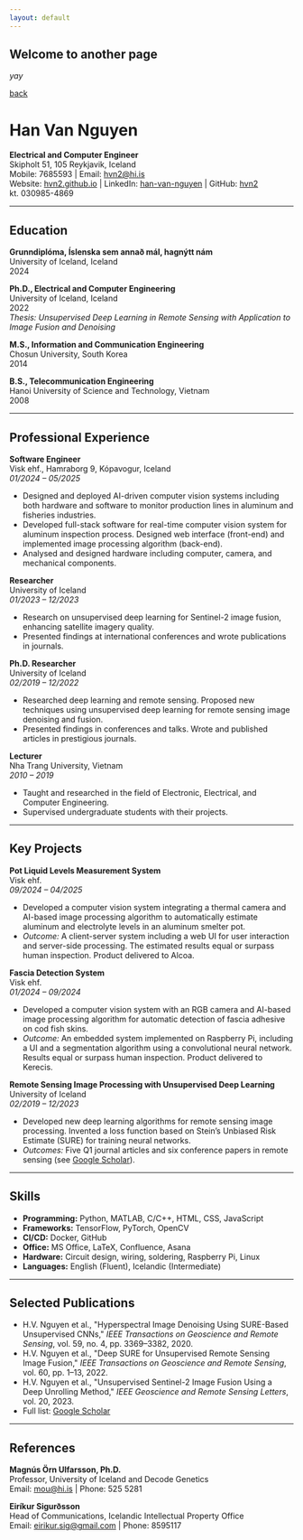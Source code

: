 ```yaml
---
layout: default
---
```


## Welcome to another page

_yay_

[back](./)

# Han Van Nguyen  
**Electrical and Computer Engineer**  
Skipholt 51, 105 Reykjavik, Iceland  
Mobile: 7685593 | Email: [hvn2@hi.is](mailto:hvn2@hi.is)  
Website: [hvn2.github.io](https://hvn2.github.io) | LinkedIn: [han-van-nguyen](https://www.linkedin.com/in/han-van-nguyen-b5b97374/) | GitHub: [hvn2](https://github.com/hvn2)  
kt. 030985-4869  

---

## Education  
**Grunndiplóma, Íslenska sem annað mál, hagnýtt nám**  
University of Iceland, Iceland  
2024  

**Ph.D., Electrical and Computer Engineering**  
University of Iceland, Iceland  
2022  
*Thesis: Unsupervised Deep Learning in Remote Sensing with Application to Image Fusion and Denoising*  

**M.S., Information and Communication Engineering**  
Chosun University, South Korea  
2014  

**B.S., Telecommunication Engineering**  
Hanoi University of Science and Technology, Vietnam  
2008  

---

## Professional Experience  
**Software Engineer**  
Visk ehf., Hamraborg 9, Kópavogur, Iceland  
*01/2024 – 05/2025*  
- Designed and deployed AI-driven computer vision systems including both hardware and software to monitor production lines in aluminum and fisheries industries.  
- Developed full-stack software for real-time computer vision system for aluminum inspection process. Designed web interface (front-end) and implemented image processing algorithm (back-end).  
- Analysed and designed hardware including computer, camera, and mechanical components.  

**Researcher**  
University of Iceland  
*01/2023 – 12/2023*  
- Research on unsupervised deep learning for Sentinel-2 image fusion, enhancing satellite imagery quality.  
- Presented findings at international conferences and wrote publications in journals.  

**Ph.D. Researcher**  
University of Iceland  
*02/2019 – 12/2022*  
- Researched deep learning and remote sensing. Proposed new techniques using unsupervised deep learning for remote sensing image denoising and fusion.  
- Presented findings in conferences and talks. Wrote and published articles in prestigious journals.  

**Lecturer**  
Nha Trang University, Vietnam  
*2010 – 2019*  
- Taught and researched in the field of Electronic, Electrical, and Computer Engineering.  
- Supervised undergraduate students with their projects.  

---

## Key Projects  
**Pot Liquid Levels Measurement System**  
Visk ehf.  
*09/2024 – 04/2025*  
- Developed a computer vision system integrating a thermal camera and AI-based image processing algorithm to automatically estimate aluminum and electrolyte levels in an aluminum smelter pot.  
- *Outcome:* A client-server system including a web UI for user interaction and server-side processing. The estimated results equal or surpass human inspection. Product delivered to Alcoa.  

**Fascia Detection System**  
Visk ehf.  
*01/2024 – 09/2024*  
- Developed a computer vision system with an RGB camera and AI-based image processing algorithm for automatic detection of fascia adhesive on cod fish skins.  
- *Outcome:* An embedded system implemented on Raspberry Pi, including a UI and a segmentation algorithm using a convolutional neural network. Results equal or surpass human inspection. Product delivered to Kerecis.  

**Remote Sensing Image Processing with Unsupervised Deep Learning**  
University of Iceland  
*02/2019 – 12/2023*  
- Developed new deep learning algorithms for remote sensing image processing. Invented a loss function based on Stein’s Unbiased Risk Estimate (SURE) for training neural networks.  
- *Outcomes:* Five Q1 journal articles and six conference papers in remote sensing (see [Google Scholar](https://scholar.google.com/citations?user=IayYyNIAAAAJ&hl=vi)).  

---

## Skills  
- **Programming:** Python, MATLAB, C/C++, HTML, CSS, JavaScript  
- **Frameworks:** TensorFlow, PyTorch, OpenCV  
- **CI/CD:** Docker, GitHub  
- **Office:** MS Office, LaTeX, Confluence, Asana  
- **Hardware:** Circuit design, wiring, soldering, Raspberry Pi, Linux  
- **Languages:** English (Fluent), Icelandic (Intermediate)  

---

## Selected Publications  
- H.V. Nguyen et al., "Hyperspectral Image Denoising Using SURE-Based Unsupervised CNNs," *IEEE Transactions on Geoscience and Remote Sensing*, vol. 59, no. 4, pp. 3369–3382, 2020.  
- H.V. Nguyen et al., "Deep SURE for Unsupervised Remote Sensing Image Fusion," *IEEE Transactions on Geoscience and Remote Sensing*, vol. 60, pp. 1–13, 2022.  
- H.V. Nguyen et al., "Unsupervised Sentinel-2 Image Fusion Using a Deep Unrolling Method," *IEEE Geoscience and Remote Sensing Letters*, vol. 20, 2023.  
- Full list: [Google Scholar](https://scholar.google.com/citations?user=IayYyNIAAAAJ&hl=vi)  

---

## References  
**Magnús Örn Ulfarsson, Ph.D.**  
Professor, University of Iceland and Decode Genetics  
Email: [mou@hi.is](mailto:mou@hi.is) | Phone: 525 5281  

**Eiríkur Sigurðsson**  
Head of Communications, Icelandic Intellectual Property Office  
Email: [eirikur.sig@gmail.com](mailto:eirikur.sig@gmail.com) | Phone: 8595117  
